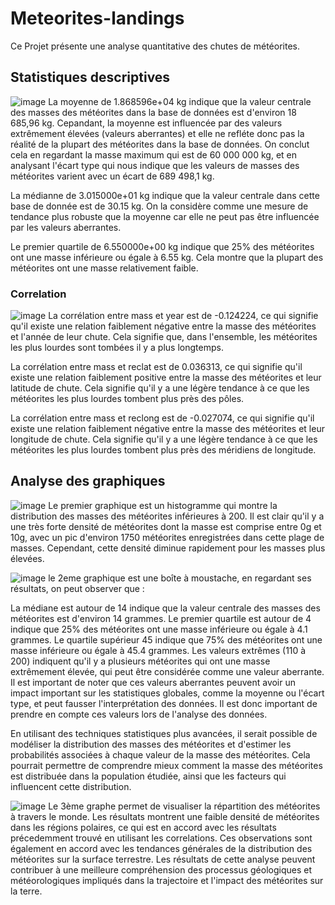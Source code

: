 # Meteorites-landings
Ce Projet présente une analyse quantitative des chutes de météorites.

## Statistiques descriptives 
![image](https://user-images.githubusercontent.com/123311478/215516447-a81d96c9-7d47-4e41-9409-13b4592c33b9.png)
La moyenne de 1.868596e+04 kg indique que la valeur centrale des masses des météorites dans la base de données est d'environ 18 685,96 kg. Cepandant, la moyenne est influencée par des valeurs extrêmement élevées (valeurs aberrantes) et elle ne refléte donc pas la réalité de la plupart des météorites dans la base de données. On conclut cela en regardant la masse maximum qui est de 60 000 000 kg, et en analysant l'écart type qui nous indique que les valeurs de masses des météorites varient avec un écart de 689 498,1 kg.

La médianne de 3.015000e+01 kg indique que la valeur centrale dans cette base de donnée est de 30.15 kg. On la considère comme une mesure de tendance plus robuste que la moyenne car elle ne peut pas être influencée par les valeurs aberrantes.

Le premier quartile de 6.550000e+00 kg indique que 25% des météorites ont une masse inférieure ou égale à 6.55 kg. Cela montre que la plupart des météorites ont une masse relativement faible.


### Correlation
![image](https://user-images.githubusercontent.com/123311478/215516615-bd45de46-b582-4c13-a3bd-874c2acee2c0.png)
La corrélation entre mass et year est de -0.124224, ce qui signifie qu'il existe une relation faiblement négative entre la masse des météorites et l'année de leur chute. Cela signifie que, dans l'ensemble, les météorites les plus lourdes sont tombées il y a plus longtemps.

La corrélation entre mass et reclat est de 0.036313, ce qui signifie qu'il existe une relation faiblement positive entre la masse des météorites et leur latitude de chute. Cela signifie qu'il y a une légère tendance à ce que les météorites les plus lourdes tombent plus près des pôles.

La corrélation entre mass et reclong est de -0.027074, ce qui signifie qu'il existe une relation faiblement négative entre la masse des météorites et leur longitude de chute. Cela signifie qu'il y a une légère tendance à ce que les météorites les plus lourdes tombent plus près des méridiens de longitude.

## Analyse des graphiques 
![image](https://user-images.githubusercontent.com/123311478/215517033-1626be6a-60fa-4052-af80-7e3885c62759.png)
Le premier graphique est un histogramme qui montre la distribution des masses des météorites inférieures à 200. Il est clair qu'il y a une très forte densité de météorites dont la masse est comprise entre 0g et 10g, avec un pic d'environ 1750 météorites enregistrées dans cette plage de masses. Cependant, cette densité diminue rapidement pour les masses plus élevées.

![image](https://user-images.githubusercontent.com/123311478/215517155-02a5c745-7af1-4a65-9abc-8e19559b8e99.png)
le 2eme graphique est une boîte à moustache, en regardant ses résultats, on peut observer que :

La médiane est autour de 14 indique que la valeur centrale des masses des météorites est d'environ 14 grammes. Le premier quartile est autour de 4 indique que 25% des météorites ont une masse inférieure ou égale à 4.1 grammes. Le quartile supérieur 45 indique que 75% des météorites ont une masse inférieure ou égale à 45.4 grammes. Les valeurs extrêmes (110 à 200) indiquent qu'il y a plusieurs météorites qui ont une masse extrêmement élevée, qui peut être considérée comme une valeur aberrante. Il est important de noter que ces valeurs aberrantes peuvent avoir un impact important sur les statistiques globales, comme la moyenne ou l'écart type, et peut fausser l'interprétation des données. Il est donc important de prendre en compte ces valeurs lors de l'analyse des données.

En utilisant des techniques statistiques plus avancées, il serait possible de modéliser la distribution des masses des météorites et d'estimer les probabilités associées à chaque valeur de la masse des météorites. Cela pourrait permettre de comprendre mieux comment la masse des météorites est distribuée dans la population étudiée, ainsi que les facteurs qui influencent cette distribution.

![image](https://user-images.githubusercontent.com/123311478/215517280-7a44540f-2e5c-48cd-bf6f-11048b4c84fa.png)
Le 3ème graphe permet de visualiser la répartition des météorites à travers le monde. Les résultats montrent une faible densité de météorites dans les régions polaires, ce qui est en accord avec les résultats précedemment trouvé en utilisant les correlations. Ces observations sont également en accord avec les tendances générales de la distribution des météorites sur la surface terrestre. Les résultats de cette analyse peuvent contribuer à une meilleure compréhension des processus géologiques et météorologiques impliqués dans la trajectoire et l'impact des météorites sur la terre.
